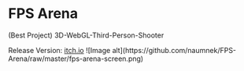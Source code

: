 # FPS Arena
 (Best Project) 3D-WebGL-Third-Person-Shooter
<p>Release Version: <a href="https://naumnek.itch.io/fps-robot-arena" title="Open from Itch.io">itch.io</a>
![Image alt](https://github.com/naumnek/FPS-Arena/raw/master/fps-arena-screen.png)
